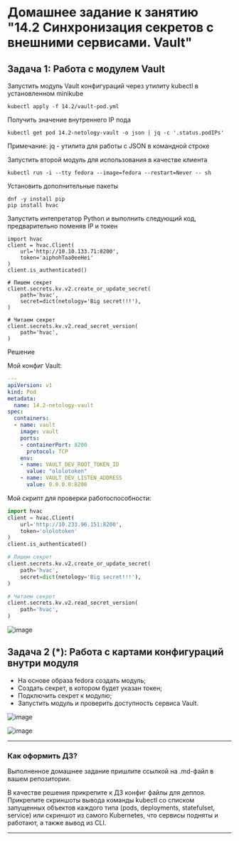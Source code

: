 # Домашнее задание к занятию "14.2 Синхронизация секретов с внешними сервисами. Vault"

## Задача 1: Работа с модулем Vault

Запустить модуль Vault конфигураций через утилиту kubectl в установленном minikube

```
kubectl apply -f 14.2/vault-pod.yml
```

Получить значение внутреннего IP пода

```
kubectl get pod 14.2-netology-vault -o json | jq -c '.status.podIPs'
```

Примечание: jq - утилита для работы с JSON в командной строке

Запустить второй модуль для использования в качестве клиента

```
kubectl run -i --tty fedora --image=fedora --restart=Never -- sh
```

Установить дополнительные пакеты

```
dnf -y install pip
pip install hvac
```

Запустить интепретатор Python и выполнить следующий код, предварительно
поменяв IP и токен

```
import hvac
client = hvac.Client(
    url='http://10.10.133.71:8200',
    token='aiphohTaa0eeHei'
)
client.is_authenticated()

# Пишем секрет
client.secrets.kv.v2.create_or_update_secret(
    path='hvac',
    secret=dict(netology='Big secret!!!'),
)

# Читаем секрет
client.secrets.kv.v2.read_secret_version(
    path='hvac',
)
```


Решение

Мой конфиг Vault:
```yml
---
apiVersion: v1
kind: Pod
metadata:
  name: 14.2-netology-vault
spec:
  containers:
  - name: vault
    image: vault
    ports:
    - containerPort: 8200
      protocol: TCP
    env:
    - name: VAULT_DEV_ROOT_TOKEN_ID
      value: "ololotoken"
    - name: VAULT_DEV_LISTEN_ADDRESS
      value: 0.0.0.0:8200

```

Мой скрипт для проверки работоспособности:
```python
import hvac
client = hvac.Client(
    url='http://10.233.96.151:8200',
    token='ololotoken'
)
client.is_authenticated()

# Пишем секрет
client.secrets.kv.v2.create_or_update_secret(
    path='hvac',
    secret=dict(netology='Big secret!!!'),
)

# Читаем секрет
client.secrets.kv.v2.read_secret_version(
    path='hvac',
)
```
![image](https://user-images.githubusercontent.com/32748936/125627063-c85f1433-4c35-4809-8657-00967831f4c4.png)



## Задача 2 (*): Работа с картами конфигураций внутри модуля

* На основе образа fedora создать модуль;
* Создать секрет, в котором будет указан токен;
* Подключить секрет к модулю;
* Запустить модуль и проверить доступность сервиса Vault.

![image](https://user-images.githubusercontent.com/32748936/125636203-2f833dd0-e94e-4c46-bdbe-a4dc239251ed.png)

![image](https://user-images.githubusercontent.com/32748936/125637146-7adad8d1-36d8-4e71-885c-fbc5c6b36f49.png)




---

### Как оформить ДЗ?

Выполненное домашнее задание пришлите ссылкой на .md-файл в вашем репозитории.

В качестве решения прикрепите к ДЗ конфиг файлы для деплоя. Прикрепите скриншоты вывода команды kubectl со списком запущенных объектов каждого типа (pods, deployments, statefulset, service) или скриншот из самого Kubernetes, что сервисы подняты и работают, а также вывод из CLI.

---
